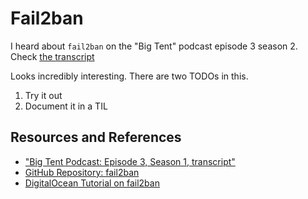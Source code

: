 # Fail2ban

I heard about `fail2ban` on the "Big Tent" podcast episode 3 season 2. Check [the transcript][transcript]

Looks incredibly interesting. There are two TODOs in this.

1. Try it out
2. Document it in a TIL

## Resources and References

- ["Big Tent Podcast: Episode 3, Season 1, transcript"][transcript]
- [GitHub Repository: fail2ban](https://github.com/fail2ban/fail2ban)
- [DigitalOcean Tutorial on fail2ban](https://www.digitalocean.com/community/tutorials/how-fail2ban-works-to-protect-services-on-a-linux-server)

[transcript]: https://bigtent.fm/s2/3/transcript
